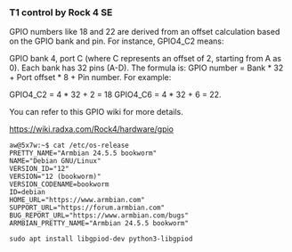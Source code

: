 ### T1 control by Rock 4 SE  

GPIO numbers like 18 and 22 are derived from an offset calculation based on the GPIO bank and pin. For instance, GPIO4_C2 means:

GPIO bank 4, port C (where C represents an offset of 2, starting from A as 0).
Each bank has 32 pins (A-D).
The formula is: GPIO number = Bank * 32 + Port offset * 8 + Pin number.
For example:

GPIO4_C2 = 4 * 32 + 2 = 18
GPIO4_C6 = 4 * 32 + 6 = 22.

You can refer to this GPIO wiki for more details.


https://wiki.radxa.com/Rock4/hardware/gpio

```
aw@5x7w:~$ cat /etc/os-release
PRETTY_NAME="Armbian 24.5.5 bookworm"
NAME="Debian GNU/Linux"
VERSION_ID="12"
VERSION="12 (bookworm)"
VERSION_CODENAME=bookworm
ID=debian
HOME_URL="https://www.armbian.com"
SUPPORT_URL="https://forum.armbian.com"
BUG_REPORT_URL="https://www.armbian.com/bugs"
ARMBIAN_PRETTY_NAME="Armbian 24.5.5 bookworm"
```

```sudo apt install libgpiod-dev python3-libgpiod```  

